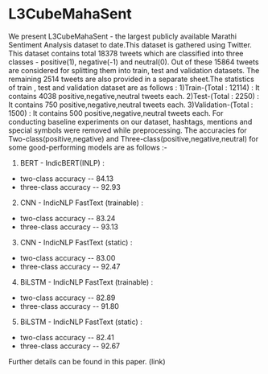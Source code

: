 # L3CubeMahaSent

We present L3CubeMahaSent - the largest publicly available Marathi Sentiment Analysis dataset to date.This dataset is gathered using Twitter.<br>
This dataset contains total 18378 tweets which are classified into three classes - positive(1), negative(-1) and neutral(0).
Out of these 15864 tweets are considered for splitting them into train, test and validation datasets.
The remaining 2514 tweets are also provided in a separate sheet.The statistics of train , test and validation dataset are as follows : 
1)Train-(Total : 12114) : It contains 4038 positive,negative,neutral tweets each.
2)Test-(Total : 2250) : It contains 750 positive,negative,neutral tweets each.
3)Validation-(Total : 1500) : It contains 500 positive,negative,neutral tweets each.
For conducting baseline experiments on our dataset, hashtags, mentions and special symbols were removed while preprocessing.
The accuracies for Two-class(positive,negative) and Three-class(positive,negative,neutral) for some good-performing models are as follows :-
1) BERT - IndicBERT(INLP) : 
- two-class accuracy -- 84.13
- three-class accuracy -- 92.93
2) CNN - IndicNLP FastText (trainable) :
- two-class accuracy -- 83.24
- three-class accuracy -- 93.13
3) CNN - IndicNLP FastText (static) :
- two-class accuracy -- 83.00
- three-class accuracy -- 92.47
4) BiLSTM - IndicNLP FastText (trainable) :
- two-class accuracy -- 82.89
- three-class accuracy -- 91.80
5) BiLSTM - IndicNLP FastText (static) :
- two-class accuracy -- 82.41
- three-class accuracy -- 92.67

Further details can be found in this paper. (link)
